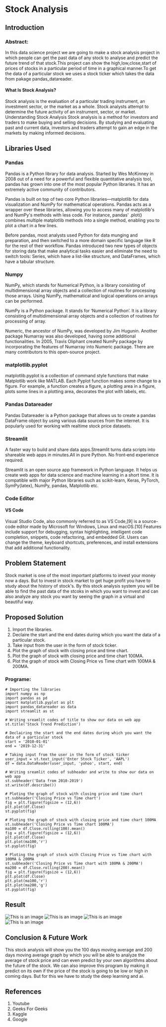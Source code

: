 # Stock Analysis

## Introduction
### Abstract:
In this data science project we are going to make a stock analysis project in which people can get the past data of any stock to analyse and predict the future trend of that stock.This project can show the high,low,close,start of prices of stocks in a particular period of time in a graphical manner.To get the data of a particular stock 
we uses a stock ticker which takes the data from pakage pandas_datareader.

#### What Is Stock Analysis?
Stock analysis is the evaluation of a particular trading instrument, an investment sector, or the market as a whole. Stock analysts attempt to determine the future activity of an instrument, sector, or market.
Understanding Stock Analysis
Stock analysis is a method for investors and traders to make buying and selling decisions. By studying and evaluating past and current data, investors and traders attempt to gain an edge in the markets by making informed decisions.

## Libraries Used
### Pandas
Pandas is a Python library for data analysis. Started by Wes McKinney in 2008 out of a need for a powerful and flexible quantitative analysis tool, pandas has grown into one of the most popular Python libraries. It has an extremely active community of contributors.

Pandas is built on top of two core Python libraries—matplotlib for data visualization and NumPy for mathematical operations. Pandas acts as a wrapper over these libraries, allowing you to access many of matplotlib's and NumPy's methods with less code. For instance, pandas' .plot() combines multiple matplotlib methods into a single method, enabling you to plot a chart in a few lines.

Before pandas, most analysts used Python for data munging and preparation, and then switched to a more domain specific language like R for the rest of their workflow. Pandas introduced two new types of objects for storing data that make analytical tasks easier and eliminate the need to switch tools: Series, which have a list-like structure, and DataFrames, which have a tabular structure.

### Numpy
NumPy, which stands for Numerical Python, is a library consisting of multidimensional array objects and a collection of routines for processing those arrays. Using NumPy, mathematical and logical operations on arrays can be performed.

NumPy is a Python package. It stands for ‘Numerical Python’. It is a library consisting of multidimensional array objects and a collection of routines for processing of array.

Numeric, the ancestor of NumPy, was developed by Jim Hugunin. Another package Numarray was also developed, having some additional functionalities. In 2005, Travis Oliphant created NumPy package by incorporating the features of Numarray into Numeric package. There are many contributors to this open-source project.

### matplotlib.pyplot
matplotlib.pyplot is a collection of command style functions that make Matplotlib work like MATLAB. Each Pyplot function makes some change to a figure. For example, a function creates a figure, a plotting area in a figure, plots some lines in a plotting area, decorates the plot with labels, etc.

### Pandas Datareader
Pandas Datareader is a Python package that allows us to create a pandas DataFrame object by using various data sources from the internet. It is popularly used for working with realtime stock price datasets.

### Streamlit
A faster way to build and share data apps.Streamlit turns data scripts into shareable web apps in minutes.All in pure Python. No front‑end experience required.

Streamlit is an open source app framework in Python language. It helps us create web apps for data science and machine learning in a short time. It is compatible with major Python libraries such as scikit-learn, Keras, PyTorch, SymPy(latex), NumPy, pandas, Matplotlib etc.

### Code Editor
#### VS Code
Visual Studio Code, also commonly referred to as VS Code,[9] is a source-code editor made by Microsoft for Windows, Linux and macOS.[10] Features include support for debugging, syntax highlighting, intelligent code completion, snippets, code refactoring, and embedded Git. Users can change the theme, keyboard shortcuts, preferences, and install extensions that add additional functionality.

## Problem Statement
Stock market is one of the most important platforms to invest your money now a days. But to invest in stock market to get huge profit you have to study about the history of stock's. By this stock analysis system you will be able to find the past data of the stcoks in which you want to invest and can also analyze any stock you want by seeing the graph in a virtual and beautiful way.

## Proposed Solution
1. Import the libraries.
2. Declaire the start and the end dates during which you want the data of a particular stock.
3. Take input from the user in the form of stock ticker.
4. Plot the graph of stock with closing price and time chart.
5. Plot the graph of stock with closing price and time chart 100MA.
6. Plot the graph of stock with Closing Price vs Time chart with 100MA & 200MA.

### Programe:
```
# Importing the libraries
import numpy as np
import pandas as pd
import matplotlib.pyplot as plt
import pandas_datareader as data
import streamlit as st

# Writing sreamlit codes of title to show our data on web app
st.title('Stock Trend Prediction')

# Declairing the start and the end dates during which you want the data of a particular stock
start = '2010-01-01'
end = '2019-12-31'

# Taking input from the user in the form of stock ticker
user_input = st.text_input('Enter Stock Ticker', 'AAPL')
df = data.DataReader(user_input, 'yahoo', start, end)

# Writing sreamlit codes of subheader and write to show our data on web app
st.subheader('Data from 2010-2019')
st.write(df.describe())

# Ploting the graph of stock with closing price and time chart
st.subheader('Closing Price vs Time chart')
fig = plt.figure(figsize = (12,6))
plt.plot(df.Close)
st.pyplot(fig)

# Ploting the graph of stock with closing price and time chart 100MA
st.subheader('Closing Price vs Time chart 100MA')
ma100 = df.Close.rolling(100).mean()
fig = plt.figure(figsize = (12,6))
plt.plot(df.Close)
plt.plot(ma100,'r')
st.pyplot(fig)

# Ploting the graph of stock with Closing Price vs Time chart with 100MA & 200MA
st.subheader('Closing Price vs Time chart with 100MA & 200MA')
ma200 = df.Close.rolling(200).mean()
fig = plt.figure(figsize = (12,6))
plt.plot(df.Close)
plt.plot(ma100,'r')
plt.plot(ma200,'g')
st.pyplot(fig)
```

## Result
![This is an image](https://github.com/AdarshDhiman11/stock-analysis/blob/master/final%20project%20images/Screenshot%20(107).png)
![This is an image](https://github.com/AdarshDhiman11/stock-analysis/blob/master/final%20project%20images/Screenshot%20(108).png)
![This is an image](https://github.com/AdarshDhiman11/stock-analysis/blob/master/final%20project%20images/Screenshot%20(109).png)
![This is an image](https://github.com/AdarshDhiman11/stock-analysis/blob/master/final%20project%20images/Screenshot%20(110).png)

## Conclusion & Future Work
This stock analysis will show you the 100 days moving average and 200 days moving average graph by which you will be able to analyze the average of stock price and can even predict by your own algorithms about the future of the stock. We can also improve this program by making it predict on its own if the price of the stock is going to be low or high in coming days. But for this we have to study the deep learning and ai.

## References

1. Youtube
2. Geeks For Geeks
3. Kaggle
4. Google
